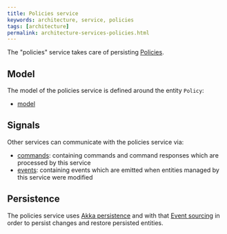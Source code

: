 ```yaml
---
title: Policies service
keywords: architecture, service, policies
tags: [architecture]
permalink: architecture-services-policies.html
---
```


The "policies" service takes care of persisting [Policies](basic-policy.html).

## Model

The model of the policies service is defined around the entity `Policy`:


* [model](https://github.com/eclipse/ditto/tree/master/model/policies/src/main/java/org/eclipse/ditto/model/policies)

## Signals

Other services can communicate with the policies service via:


* [commands](https://github.com/eclipse/ditto/tree/master/signals/commands/policies/src/main/java/org/eclipse/ditto/signals/commands/policies):
  containing commands and command responses which are processed by this service
* [events](https://github.com/eclipse/ditto/tree/master/signals/events/policies/src/main/java/org/eclipse/ditto/signals/events/policies):
  containing events which are emitted when entities managed by this service were modified

## Persistence

The policies service uses [Akka persistence](https://doc.akka.io/docs/akka/current/persistence.html?language=java) and 
with that [Event sourcing](http://localhost:4000/basic-signals.html#architectural-style) in order to persist changes 
and restore persisted entities.


